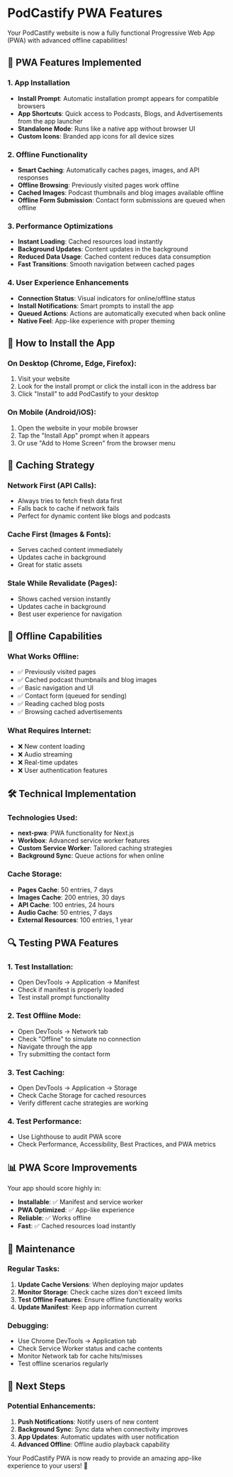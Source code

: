 # PodCastify PWA Features

Your PodCastify website is now a fully functional Progressive Web App (PWA) with advanced offline capabilities!

## 🚀 PWA Features Implemented

### 1. **App Installation**

- **Install Prompt**: Automatic installation prompt appears for compatible browsers
- **App Shortcuts**: Quick access to Podcasts, Blogs, and Advertisements from the app launcher
- **Standalone Mode**: Runs like a native app without browser UI
- **Custom Icons**: Branded app icons for all device sizes

### 2. **Offline Functionality**

- **Smart Caching**: Automatically caches pages, images, and API responses
- **Offline Browsing**: Previously visited pages work offline
- **Cached Images**: Podcast thumbnails and blog images available offline
- **Offline Form Submission**: Contact form submissions are queued when offline

### 3. **Performance Optimizations**

- **Instant Loading**: Cached resources load instantly
- **Background Updates**: Content updates in the background
- **Reduced Data Usage**: Cached content reduces data consumption
- **Fast Transitions**: Smooth navigation between cached pages

### 4. **User Experience Enhancements**

- **Connection Status**: Visual indicators for online/offline status
- **Install Notifications**: Smart prompts to install the app
- **Queued Actions**: Actions are automatically executed when back online
- **Native Feel**: App-like experience with proper theming

## 📱 How to Install the App

### On Desktop (Chrome, Edge, Firefox):

1. Visit your website
2. Look for the install prompt or click the install icon in the address bar
3. Click "Install" to add PodCastify to your desktop

### On Mobile (Android/iOS):

1. Open the website in your mobile browser
2. Tap the "Install App" prompt when it appears
3. Or use "Add to Home Screen" from the browser menu

## 🔧 Caching Strategy

### **Network First** (API Calls):

- Always tries to fetch fresh data first
- Falls back to cache if network fails
- Perfect for dynamic content like blogs and podcasts

### **Cache First** (Images & Fonts):

- Serves cached content immediately
- Updates cache in background
- Great for static assets

### **Stale While Revalidate** (Pages):

- Shows cached version instantly
- Updates cache in background
- Best user experience for navigation

## 📡 Offline Capabilities

### What Works Offline:

- ✅ Previously visited pages
- ✅ Cached podcast thumbnails and blog images
- ✅ Basic navigation and UI
- ✅ Contact form (queued for sending)
- ✅ Reading cached blog posts
- ✅ Browsing cached advertisements

### What Requires Internet:

- ❌ New content loading
- ❌ Audio streaming
- ❌ Real-time updates
- ❌ User authentication features

## 🛠 Technical Implementation

### Technologies Used:

- **next-pwa**: PWA functionality for Next.js
- **Workbox**: Advanced service worker features
- **Custom Service Worker**: Tailored caching strategies
- **Background Sync**: Queue actions for when online

### Cache Storage:

- **Pages Cache**: 50 entries, 7 days
- **Images Cache**: 200 entries, 30 days
- **API Cache**: 100 entries, 24 hours
- **Audio Cache**: 50 entries, 7 days
- **External Resources**: 100 entries, 1 year

## 🔍 Testing PWA Features

### 1. Test Installation:

- Open DevTools → Application → Manifest
- Check if manifest is properly loaded
- Test install prompt functionality

### 2. Test Offline Mode:

- Open DevTools → Network tab
- Check "Offline" to simulate no connection
- Navigate through the app
- Try submitting the contact form

### 3. Test Caching:

- Open DevTools → Application → Storage
- Check Cache Storage for cached resources
- Verify different cache strategies are working

### 4. Test Performance:

- Use Lighthouse to audit PWA score
- Check Performance, Accessibility, Best Practices, and PWA metrics

## 📊 PWA Score Improvements

Your app should score highly in:

- **Installable**: ✅ Manifest and service worker
- **PWA Optimized**: ✅ App-like experience
- **Reliable**: ✅ Works offline
- **Fast**: ✅ Cached resources load instantly

## 🔧 Maintenance

### Regular Tasks:

1. **Update Cache Versions**: When deploying major updates
2. **Monitor Storage**: Check cache sizes don't exceed limits
3. **Test Offline Features**: Ensure offline functionality works
4. **Update Manifest**: Keep app information current

### Debugging:

- Use Chrome DevTools → Application tab
- Check Service Worker status and cache contents
- Monitor Network tab for cache hits/misses
- Test offline scenarios regularly

## 🎯 Next Steps

### Potential Enhancements:

1. **Push Notifications**: Notify users of new content
2. **Background Sync**: Sync data when connectivity improves
3. **App Updates**: Automatic updates with user notification
4. **Advanced Offline**: Offline audio playback capability

Your PodCastify PWA is now ready to provide an amazing app-like experience to your users! 🎉
